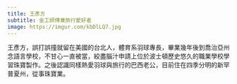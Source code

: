 ```yaml
---
title: 王彥方
subtitle: 金工師傅兼旅行愛好者
image: https://imgur.com/kbDlLQ7.jpg
---
```

王彥方，誤打誤撞就留在美國的台北人，體育系羽球專長，畢業幾年後到喬治亞州念語言學校，不甘心一直被當，絞盡腦汁申請上位於波士頓歷史悠久的職業學校學習珠寶製作。之後認識同樣熱愛羽球與旅行的巴西老公，目前住在四季分明的新罕普夏州，從事珠寶業。
